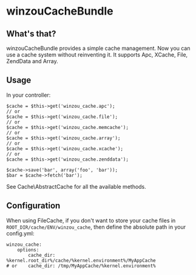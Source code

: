 winzouCacheBundle
============

What's that?
--------------
winzouCacheBundle provides a simple cache management. Now you can use a cache system without reinventing it.
It supports Apc, XCache, File, ZendData and Array.

Usage
-----
In your controller:

    $cache = $this->get('winzou_cache.apc');
    // or
    $cache = $this->get('winzou_cache.file');
    // or
    $cache = $this->get('winzou_cache.memcache');
    // or
    $cache = $this->get('winzou_cache.array');
    // or
    $cache = $this->get('winzou_cache.xcache');
    // or
    $cache = $this->get('winzou_cache.zenddata');

    $cache->save('bar', array('foo', 'bar'));
    $bar = $cache->fetch('bar');

See Cache\AbstractCache for all the available methods.

Configuration
-------------
When using FileCache, if you don't want to store your cache files in `ROOT_DIR/cache/ENV/winzou_cache`, then define the absolute path in your config.yml:

    winzou_cache:
        options:
            cache_dir: %kernel.root_dir%/cache/%kernel.environment%/MyAppCache
    # or    cache_dir: /tmp/MyAppCache/%kernel.environment%